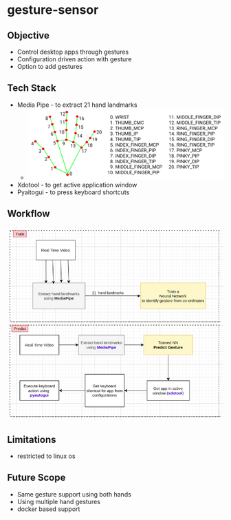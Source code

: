 # gesture-sensor

## Objective
- Control desktop apps through gestures
- Configuration driven action with gesture
- Option to add gestures

## Tech Stack
- Media Pipe - to extract 21 hand landmarks
  - ![alt text](https://github.com/a1rishav/gesture-sensor/blob/main/images/hand_landmarks.png)
- Xdotool - to get active application window
- Pyaitogui - to press keyboard shortcuts

## Workflow
![alt text](https://github.com/a1rishav/gesture-sensor/blob/main/images/workflow.png)

## Limitations
- restricted to linux os

## Future Scope
- Same gesture support using both hands
- Using multiple hand gestures
- docker based support

